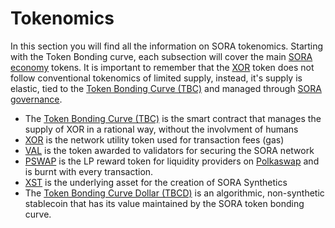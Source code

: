 # Tokenomics

In this section you will find all the information on SORA
tokenomics. Starting with the Token Bonding curve, each subsection
will cover the main [SORA economy](sora-economy.md) tokens. It is
important to remember that the [XOR](xor.md) token does not follow
conventional tokenomics of limited supply, instead, it's supply is
elastic, tied to the [Token Bonding Curve (TBC)](tbc.md) and managed
through [SORA governance](sora-governance.md).

- The [Token Bonding Curve (TBC)](tbc.md) is the smart contract that
  manages the supply of XOR in a rational way, without the involvment
  of humans
- [XOR](xor.md) is the network utility token used for transaction fees (gas)
- [VAL](val.md) is the token awarded to validators for securing the
  SORA network
- [PSWAP](pswap.md) is the LP reward token for liquidity providers on
  [Polkaswap](https://polkaswap.io/) and is burnt with every transaction.
- [XST](xst.md) is the underlying asset for the creation of SORA
  Synthetics
- The [Token Bonding Curve Dollar (TBCD)](tbcd.md) is an algorithmic,
  non-synthetic stablecoin that has its value maintained by the SORA
  token bonding curve.
